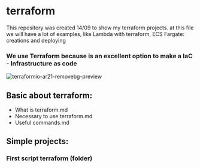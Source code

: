 # terraform
This repository was created 14/09 to show my terraform projects.
at this file we will have a lot of  examples, like  Lambda with
terraform, ECS Fargate: creations and deploying

### We use Terraform because is an excellent option to make a IaC - Infrastructure as code
![terraformio-ar21-removebg-preview](https://user-images.githubusercontent.com/95464654/190205562-9cd2a8d9-0a80-49d9-a937-252015704920.png)

## Basic about terraform:
* What is terraform.md
* Necessary to use terraform.md
* Useful commands.md

## Simple projects:
### First script terraform (folder)